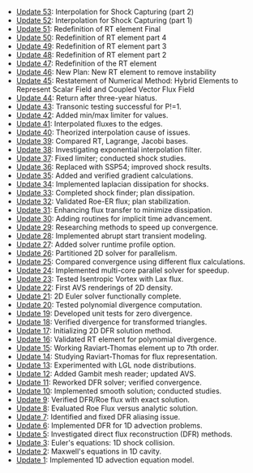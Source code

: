 - [Update 53](CHANGELOG/Update_53.md): Interpolation for Shock Capturing (part 2)
- [Update 52](CHANGELOG/Update_52.md): Interpolation for Shock Capturing (part 1)
- [Update 51](CHANGELOG/Update_51.md): Redefinition of RT element Final
- [Update 50](CHANGELOG/Update_50.md): Redefinition of RT element part 4
- [Update 49](CHANGELOG/Update_49.md): Redefinition of RT element part 3
- [Update 48](CHANGELOG/Update_48.md): Redefinition of RT element part 2
- [Update 47](CHANGELOG/Update_47.md): Redefinition of the RT element
- [Update 46](CHANGELOG/Update_46.md): New Plan: New RT element to remove instability
- [Update 45](CHANGELOG/Update_45.md): Restatement of Numerical Method: 
  Hybrid Elements to Represent Scalar Field and  Coupled Vector Flux Field
- [Update 44](CHANGELOG/Update_44.md): Return after three-year hiatus.
- [Update 43](CHANGELOG/Update_43.md): Transonic testing successful for P!=1.
- [Update 42](CHANGELOG/Update_42.md): Added min/max limiter for values.
- [Update 41](CHANGELOG/Update_41.md): Interpolated fluxes to the edges.
- [Update 40](CHANGELOG/Update_40.md): Theorized interpolation cause of issues.
- [Update 39](CHANGELOG/Update_39.md): Compared RT, Lagrange, Jacobi bases.
- [Update 38](CHANGELOG/Update_38.md): Investigating exponential interpolation filter.
- [Update 37](CHANGELOG/Update_37.md): Fixed limiter; conducted shock studies.
- [Update 36](CHANGELOG/Update_36.md): Replaced with SSP54; improved shock results.
- [Update 35](CHANGELOG/Update_35.md): Added and verified gradient calculations.
- [Update 34](CHANGELOG/Update_34.md): Implemented laplacian dissipation for shocks.
- [Update 33](CHANGELOG/Update_33.md): Completed shock finder; plan dissipation.
- [Update 32](CHANGELOG/Update_32.md): Validated Roe-ER flux; plan stabilization.
- [Update 31](CHANGELOG/Update_31.md): Enhancing flux transfer to minimize dissipation.
- [Update 30](CHANGELOG/Update_30.md): Adding routines for implicit time advancement.
- [Update 29](CHANGELOG/Update_29.md): Researching methods to speed up convergence.
- [Update 28](CHANGELOG/Update_28.md): Implemented abrupt start transient modeling.
- [Update 27](CHANGELOG/Update_27.md): Added solver runtime profile option.
- [Update 26](CHANGELOG/Update_26.md): Partitioned 2D solver for parallelism.
- [Update 25](CHANGELOG/Update_25.md): Compared convergence using different flux calculations.
- [Update 24](CHANGELOG/Update_24.md): Implemented multi-core parallel solver for speedup.
- [Update 23](CHANGELOG/Update_23.md): Tested Isentropic Vortex with Lax flux.
- [Update 22](CHANGELOG/Update_22.md): First AVS renderings of 2D density.
- [Update 21](CHANGELOG/Update_21.md): 2D Euler solver functionally complete.
- [Update 20](CHANGELOG/Update_20.md): Tested polynomial divergence computation.
- [Update 19](CHANGELOG/Update_19.md): Developed unit tests for zero divergence.
- [Update 18](CHANGELOG/Update_18.md): Verified divergence for transformed triangles.
- [Update 17](CHANGELOG/Update_17.md): Initializing 2D DFR solution method.
- [Update 16](CHANGELOG/Update_16.md): Validated RT element for polynomial divergence.
- [Update 15](CHANGELOG/Update_15.md): Working Raviart-Thomas element up to 7th order.
- [Update 14](CHANGELOG/Update_14.md): Studying Raviart-Thomas for flux representation.
- [Update 13](CHANGELOG/Update_13.md): Experimented with LGL node distributions.
- [Update 12](CHANGELOG/Update_12.md): Added Gambit mesh reader; updated AVS.
- [Update 11](CHANGELOG/Update_11.md): Reworked DFR solver; verified convergence.
- [Update 10](CHANGELOG/Update_10.md): Implemented smooth solution; conducted studies.
- [Update 9](CHANGELOG/Update_9.md): Verified DFR/Roe flux with exact solution.
- [Update 8](CHANGELOG/Update_8.md): Evaluated Roe Flux versus analytic solution.
- [Update 7](CHANGELOG/Update_7.md): Identified and fixed DFR aliasing issue.
- [Update 6](CHANGELOG/Update_6.md): Implemented DFR for 1D advection problems.
- [Update 5](CHANGELOG/Update_5.md): Investigated direct flux reconstruction (DFR) methods.
- [Update 3](CHANGELOG/Update_3.md): Euler's equations: 1D shock collision.
- [Update 2](CHANGELOG/Update_2.md): Maxwell's equations in 1D cavity.
- [Update 1](CHANGELOG/Update_1.md): Implemented 1D advection equation model.